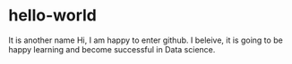 # hello-world
It is another name
Hi, I am happy to enter github. I beleive, it is going to be happy learning
and become successful in Data science. 
